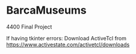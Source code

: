 # BarcaMuseums
4400 Final Project

If having tkinter errors:
Download ActiveTcl from https://www.activestate.com/activetcl/downloads

